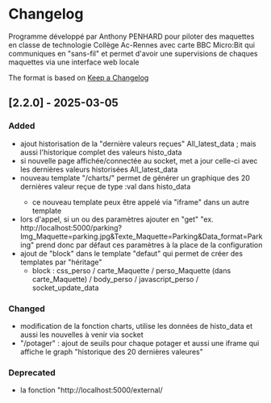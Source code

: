 # Changelog

Programme développé par Anthony PENHARD pour piloter des maquettes en classe de technologie Collège Ac-Rennes
avec carte BBC Micro:Bit qui communiques en "sans-fil" et permet d'avoir une supervisions de chaques maquettes via une interface web locale

The format is based on [Keep a Changelog](https://keepachangelog.com/en/1.1.0/)


## [2.2.0] - 2025-03-05

### Added
 - ajout historisation de la "dernière valeurs reçues" All_latest_data ; mais aussi l'historique complet des valeurs histo_data  
 - si nouvelle page affichée/connectée au socket, met a jour celle-ci avec les dernières valeurs historisées All_latest_data
 - nouveau template "/charts/<data>" permet de générer un graphique des 20 dernières valeur reçue de type <data>:val dans histo_data
 	- ce nouveau template peux être appelé via "iframe" dans un autre template 
 - lors d'appel, si un ou des paramètres ajouter en "get" "ex. http://localhost:5000/parking?Img_Maquette=parking.jpg&Texte_Maquette=Parking&Data_format=Parking" prend donc par défaut ces paramètres à la place de la configuration 
 - ajout de "block" dans le template "defaut" qui permet de créer des templates par "héritage" 
 	- block : css_perso / carte_Maquette / perso_Maquette (dans carte_Maquette) / body_perso / javascript_perso / socket_update_data

### Changed
 - modification de la fonction charts, utilise les données de histo_data et aussi les nouvelles à venir via socket
 - "/potager" : ajout de seuils pour chaque potager et aussi une iframe qui affiche le graph "historique des 20 dernières valeures" 
### Deprecated
 - la fonction "http://localhost:5000/external/<template>" ne sert plus, car géré directement "http://localhost:5000/<template>", va chercher le template disponible à la racine de l'executable si disponible ou natif ou "defaut"


## [2.1.0] - 2025-02-22

### Added
- Ajout template spécifique pour "8 maquettes Potager connecté"" "/potager" (Demande de Dave E.)
- Ajout parking trottinette v2 "/trott2" savoir quelles sont les places libres (Demande de Dave E.)
- gérer de façon générique une page template perso.html si existent à coté du script et dans le config.ini
   alors le lancer par défaut et via serveur web si localhost:5000/perso ouvrir la page perso.html si existe au lieu de "defaut.html"
- standardisation sections config.ini pour un template personalisé :
[defaut]
// format des données de type : <Data_format>X:Y  avec X dans <Liste_Ilot> et Y valeur fonctionnelle pour la maquette
Titre : Maquette de Machin truc
Sous_titre : maquette qui mesure un machin
// format des données de type : <Data_format>X:Y  avec X dans <Liste_Ilot> et Y valeur fonctionnelle pour la maquette
Data_format : H
// Y : Valeur par défaut reçue pour les maquettes
Valeur_defaut : 100
// liste des "noms" de chaque maquettes possible cartères chiffres ou lettres ou mélangé
Liste_Maquettes : 01, 02, 03, 04, 05, 06, 07, 08, 09, 10, 11, 12, 13, 14, 15, 16, 17, 18, 19, 20
// Nombre de maquettes à afficher sur page web 
Nb_Maquettes : 16
// Page web a afficher ( par défaut nom de la maquette <name>.hmtl )
Page_html : defaut.html
// Page web texte pour chaque Maquette
Texte_Maquette : Maquette
// image a afficher pour chauqe maquette dans la Page web <name>XX.png 
// (defaut.png, carte.png, parking.jpg, bipeur.png, potager.png , potager(1 à 8).png, barriere.png, trott2_(0 à 7).png)
Img_Maquette : potager1.png, potager2.png, potager3.png, potager4.png, potager5.png, potager6.png, potager7.png, potager8.png
// image a afficher si liste true OU false affiche la même image pour chacun et donc Img_Maquette n'a qu'1 image
Img_Maquette_liste : true
// affiche la carte qui affiche la dernière data reçue par défaut true
Carte_AllData : true
// affiche la carte pour modifier le Groupe Radio utilisé par défaut false
Carte_MAJ_grouperadio : true
// Paramètres "autres" envoyés au serveur web 
Param1 : 1
Param2 : 2
Param3 : 3
- Images 'static' présentes :
favicon.png
defaut.png
carte.png
parking.jpg
potager.png
potager(1à8).png
trott2_(0à7).png
bipeur.png
barriere.png
karotz.jpg
- Templates intégrés :
config
index (page par défaut racine du serveur web)
defaut
lapin ( perso et tests pour Anthony P.)
potager ( potager connecté David E.)
trott2 ( parking trottinette v2 David E.)


### Removed
- Les pages/templates spécifiques (Rfid, Parking trotinettes "trott" ) => standardisation de tous ces templates spécifiques
- Configuration spécifique des maquettes parking trotinettes

### Changed
- fichier config.ini : la section "settings" est la configuration générale du script
[settings]  
serial_port : COM4 // Windows (ex: "COM5")
cnx_auto : on //connexion automatique du port série On True (par défaut) /False Off 
baud_rate : 115200 // vistesse de connexion série
groupe_radio : 99 // groupe radio utilisé par les cartes Micro:Bit

- si fichier config pas présent et/ou partiel il y a des valeurs par défaut prises pour chaque paramètres
- suppresion de la config spécifique au parking de trotinette pour standardisation


## [2.0.3] - 2025-02-18

### Added
 réfelxion sur le nom et dépot sur un github : MaketRN35 ( https://github.com/MaketRN35/MaketRN35 )
V2_0_2 : 05/02/25 : ajout a config.ini les données pour le parking trottinette
V2_0_1 : 04/02/25 : si fichier config.ini absent, défini par défaut une config
V2_0_0 : 02/02/25 : ajout fichier du websocket au lieu d'un pooling toutes les 1s, j'ai gardé la section api pour envoyer à la MB

V1_0_1 à 1_0_3 : 23/01/25 : 
	- ajout page Config et amélioration de index avec 20 cartes affichées
	- ajout page RFID avec 09 ilôts
	- ajout fichier de config.ini + pas mal de templates ...
V1_0_0 : 22/01/25 : initiale prend le dernier pour COM pour afficher valeures reçu et possible envoi manuellement datas




### Added
 pour les nouvelles fonctionnalités. 
### Changed
 pour les changements aux fonctionnalités préexistantes. 
### Deprecated
 pour les fonctionnalités qui seront bientôt supprimées
### Removed
 pour les fonctionnalités désormais supprimées. 
### Fixed
 pour les corrections de bugs. 